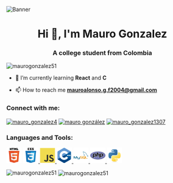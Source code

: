 ![Banner](https://img.freepik.com/vector-premium/fondo-abstracto-onda-papel-pintado-rayas-portada-banner-color-morado_206846-1186.jpg?w=2000)

<h1 align="center">Hi 👋, I'm Mauro Gonzalez</h1>
<h3 align="center">A college student from Colombia</h3>

<p align="left"> <img src="https://komarev.com/ghpvc/?username=maurogonzalez51&label=Profile%20views&color=0e75b6&style=flat" alt="maurogonzalez51" /> </p>

- 🌱 I’m currently learning **React** and **C**

- 📫 How to reach me **mauroalonso.g.f2004@gmail.com**

<h3 align="left">Connect with me:</h3>
<p align="left">
<a href="https://twitter.com/mauro_gonzalez4" target="blank"><img align="center" src="https://raw.githubusercontent.com/rahuldkjain/github-profile-readme-generator/master/src/images/icons/Social/twitter.svg" alt="mauro_gonzalez4" height="30" width="40" /></a>
<a href="https://linkedin.com/in/mauro gonzález" target="blank"><img align="center" src="https://raw.githubusercontent.com/rahuldkjain/github-profile-readme-generator/master/src/images/icons/Social/linked-in-alt.svg" alt="mauro gonzález" height="30" width="40" /></a>
<a href="https://instagram.com/mauro_gonzalez1307" target="blank"><img align="center" src="https://raw.githubusercontent.com/rahuldkjain/github-profile-readme-generator/master/src/images/icons/Social/instagram.svg" alt="mauro_gonzalez1307" height="30" width="40" /></a>
</p>

<h3 align="left">Languages and Tools:</h3>
<p align="left">   <a href="https://www.w3.org/html/" target="_blank" rel="noreferrer"> <img src="https://raw.githubusercontent.com/devicons/devicon/master/icons/html5/html5-original-wordmark.svg" alt="html5" width="40" height="40"/></a> <a href="https://www.w3schools.com/css/" target="_blank" rel="noreferrer"> <img src="https://raw.githubusercontent.com/devicons/devicon/master/icons/css3/css3-original-wordmark.svg" alt="css3" width="40" height="40"/> </a>  <a href="https://developer.mozilla.org/en-US/docs/Web/JavaScript" target="_blank" rel="noreferrer"> <img src="https://raw.githubusercontent.com/devicons/devicon/master/icons/javascript/javascript-original.svg" alt="javascript" width="40" height="40"/> </a><a href="https://www.w3schools.com/cpp/" target="_blank" rel="noreferrer"> <img src="https://raw.githubusercontent.com/devicons/devicon/master/icons/cplusplus/cplusplus-original.svg" alt="cplusplus" width="40" height="40"/> </a>  <a href="https://www.mysql.com/" target="_blank" rel="noreferrer"> <img src="https://raw.githubusercontent.com/devicons/devicon/master/icons/mysql/mysql-original-wordmark.svg" alt="mysql" width="40" height="40"/> </a> <a href="https://www.php.net" target="_blank" rel="noreferrer"> <img src="https://raw.githubusercontent.com/devicons/devicon/master/icons/php/php-original.svg" alt="php" width="40" height="40"/> </a> <a href="https://www.python.org" target="_blank" rel="noreferrer"> <img src="https://raw.githubusercontent.com/devicons/devicon/master/icons/python/python-original.svg" alt="python" width="40" height="40"/> </a> </p>

<p><img align="left" src="https://github-readme-stats.vercel.app/api/top-langs?username=maurogonzalez51&show_icons=true&theme=dark&locale=en&layout=compact" alt="maurogonzalez51" /></p>

<p>&nbsp;<img align="center" src="https://github-readme-stats.vercel.app/api?username=maurogonzalez51&show_icons=true&theme=dark&locale=en" alt="maurogonzalez51" /></p>

